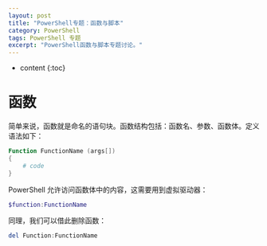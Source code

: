 ```yaml
---
layout: post
title: "PowerShell专题：函数与脚本"
category: PowerShell
tags: PowerShell 专题
excerpt: "PowerShell函数与脚本专题讨论。"
---
```


* content
{:toc}

# 函数

简单来说，函数就是命名的语句块。函数结构包括：函数名、参数、函数体。定义语法如下：

```powershell
Function FunctionName (args[])
{
	# code
}
```

PowerShell 允许访问函数体中的内容，这需要用到虚拟驱动器：

```powershell
$function:FunctionName
```

同理，我们可以借此删除函数：

```powershell
del Function:FunctionName
```

